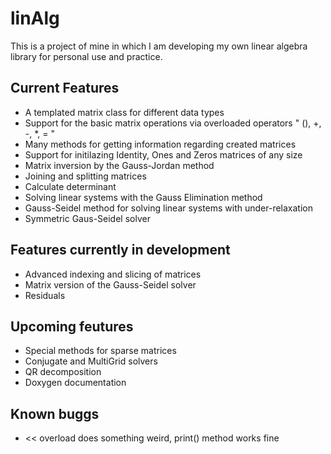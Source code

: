 # linAlg

This is a project of mine in which I am developing my own linear algebra library for personal use and practice.

## Current Features

* A templated matrix class for different data types 
* Support for the basic matrix operations via overloaded operators " (), +, -, *, = "
* Many methods for getting information regarding created matrices
* Support for initilazing Identity, Ones and Zeros matrices of any size
* Matrix inversion by the Gauss-Jordan method
* Joining and splitting matrices
* Calculate determinant
* Solving linear systems with the Gauss Elimination method
* Gauss-Seidel method for solving linear systems with under-relaxation
* Symmetric Gaus-Seidel solver

## Features currently in development

* Advanced indexing and slicing of matrices
* Matrix version of the Gauss-Seidel solver
* Residuals

## Upcoming feutures

* Special methods for sparse matrices
* Conjugate and MultiGrid solvers
* QR decomposition
* Doxygen documentation

## Known buggs
* << overload does something weird, print() method works fine
